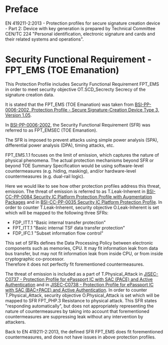 # Preface
EN 419211-2:2013 - Protection profiles for secure signature creation device - Part 2: Device with key generation
is prepared by Technical Committee CEN/TC 224 "Personal identification, electronic signature and cards and their related systems and operations".

# Security Functional Requirement - FPT_EMS (TOE Emanation)
This Protection Profile includes Security Functional Requirement FPT_EMS in order to meet security objective OT.SCD_Secrecty Secrecy of the signature creation data.

It is stated that the FPT_EMS (TOE Emanation) was taken from [BSI-PP-0006-2002, Protection Profile - Secure Signature-Creation Device Type 3, Version 1.05](https://www.bsi.bund.de/SharedDocs/Downloads/DE/BSI/Zertifizierung/Reporte/ReportePP/PP0006b_pdf.pdf?__blob=publicationFile&v=1).

In [BSI-PP-0006-2002](https://www.bsi.bund.de/SharedDocs/Downloads/DE/BSI/Zertifizierung/Reporte/ReportePP/PP0006b_pdf.pdf?__blob=publicationFile&v=1), the Security Functional Requirement (SFR) was referred to as FPT_EMSEC (TOE Emanation).

The SFR is imposed to prevent attacks using simple power analysis (SPA), differential power analysis (DPA), timing attacks, etc.

FPT_EMS.1.1 focuses on the limit of emission, which captures the nature of physical phenomena.
The actual protection mechanisms beyond SFR or beyond TOE Summary Specification would be using software-level countermeasures (e.g. hiding, masking), and/or hardware-level countermeasures (e.g. dual-rail logic).

Here we would like to see how other protection profiles address this threat, emission.
The threat of emission is referred to as T.Leak-Inherent in [BSI-CC-PP-0084 Security IC Platform Protection Profile with Augmentation Packages](https://commoncriteriaportal.org/nfs/ccpfiles/files/ppfiles/pp0084b_pdf.pdf) and in [BSI-CC-PP-0035 Security IC Platform Protection Profile](https://commoncriteriaportal.org/nfs/ccpfiles/files/ppfiles/pp0035b.pdf).
In order to counter T.Leak-Inherent, security objective O.Leak-Inherent is set which will be mapped to the following three SFRs:
- FDP_ITT.1 "Basic internal transfer protection"
- FPT_ITT.1 "Basic internal TSF data transfer protection"
- FDP_IFC.1 "Subset information flow control"

This set of SFRs defines the Data Processing Policy between electronic components such as memories, CPU.
It may fit information leak from data bus transfer, but may not fit information leak from inside CPU, or from inside cryptographic co-processor.  
Therefore it does not perfectly fit forementioned countermeasures.

The threat of emission is included as a part of T.Physical_Attack in [JISEC-C0737 - Protection Profile for ePassport IC with SAC (PACE) and Active Authentication](https://www.commoncriteriaportal.org/nfs/ccpfiles/files/ppfiles/c0737_epp.pdf) and in [JISEC-C0738 - Protection Profile for ePassport IC with SAC (BAC+PACE) and Active Authentication](https://www.commoncriteriaportal.org/nfs/ccpfiles/files/ppfiles/c0738_epp.pdf).
In order to counter T.Physical_Attack, security objective O.Physical_Attack is set which will be mapped to SFR FPT_PHP.3 Resistance to physical attack.
This SFR states "responding automatically", but does not appropriately representing the nature of countermeasures by taking into account that forementioned countermeasures are suppressing leak without any intervention by attackers.

Back to EN 419211-2:2013, the defined SFR FPT_EMS does fit forementioned countermeasures, and does not have issues in above protection profiles.
